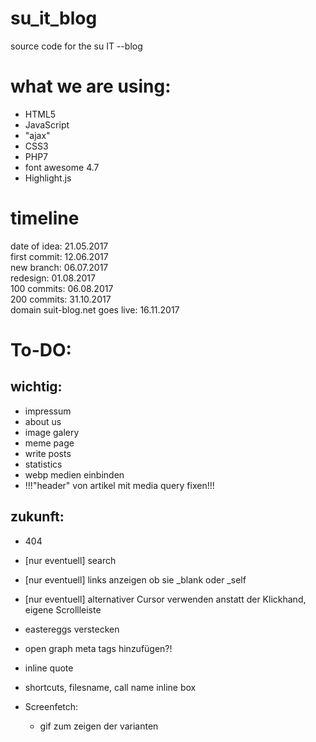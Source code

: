 # su_it_blog
source code for the su IT --blog

# what we are using:
- HTML5
- JavaScript
- "ajax"
- CSS3
- PHP7
- font awesome 4.7
- Highlight.js

# timeline

date of idea: 21.05.2017
<br>
first commit: 12.06.2017
<br>
new branch: 06.07.2017
<br>
redesign: 01.08.2017
<br>
100 commits: 06.08.2017
<br>
200 commits: 31.10.2017
<br>
domain suit-blog.net goes live: 16.11.2017

# To-DO:
## wichtig:

- impressum
- about us
- image galery
- meme page
- write posts
- statistics
- webp medien einbinden
- !!!"header" von artikel mit media query fixen!!!

## zukunft:

- 404
- [nur eventuell] search
- [nur eventuell] links anzeigen ob sie _blank oder _self
- [nur eventuell] alternativer Cursor verwenden anstatt der Klickhand, eigene Scrollleiste
- eastereggs verstecken
- open graph meta tags hinzufügen?!
- inline quote
- shortcuts, filesname, call name inline box

- Screenfetch:
	- gif zum zeigen der varianten
